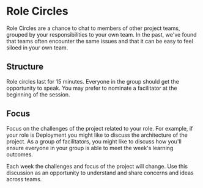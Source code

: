 # Role Circles

Role Circles are a chance to chat to members of other project teams, grouped by your responsibilities to your own team. In the past, we've found that teams often encounter the same issues and that it can be easy to feel siloed in your own team.

## Structure

Role circles last for 15 minutes. Everyone in the group should get the opportunity to speak. You may prefer to nominate a facilitator at the beginning of the session.

## Focus

Focus on the challenges of the project related to your role. For example, if your role is Deployment you might like to discuss the architecture of the project. As a group of facilitators, you might like to discuss how you'll ensure everyone in your group is able to meet the week's learning outcomes.

Each week the challenges and focus of the project will change. Use this discussion as an opportunity to understand and share concerns and ideas across teams.
